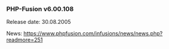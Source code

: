 ### PHP-Fusion v6.00.108
Release date: 30.08.2005

News: https://www.phpfusion.com/infusions/news/news.php?readmore=251

